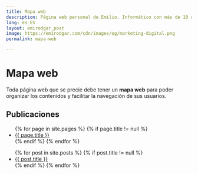 ```yaml
---
title: Mapa web
description: Página web personal de Emilio. Informático con más de 10 años en Marketing Digital.
lang: es_ES
layout: emirodgar_post
image: https://emirodgar.com/cdn/images/og/marketing-digital.png
permalink: mapa-web

---
```


# Mapa web

Toda página web que se precie debe tener un **mapa web** para poder organizar los contenidos y facilitar la navegación de sus usuarios.

## <a name="seo"></a> Publicaciones 

<ul>
{% for page in site.pages %}
{% if page.title != null  %}
	  <li><a href="{{ page.url }}">{{ page.title }}</a></li>
{% endif %}
{% endfor %}
</ul>

<ul>
{% for post in site.posts %}
{% if post.title != null  %}
	  <li><a href="{{ post.url }}">{{ post.title }}</a></li>
{% endif %}
{% endfor %}
</ul>


